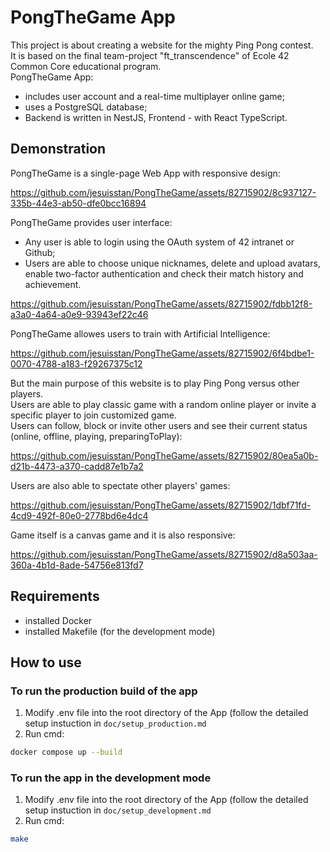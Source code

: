 # PongTheGame App
This project is about creating a website for the mighty Ping Pong contest.\
It is based on the final team-project "ft_transcendence" of Ecole 42 Common Сore educational program.\
PongTheGame App:
- includes user account and a real-time multiplayer online game;
- uses a PostgreSQL database;
- Backend is written in NestJS, Frontend - with React TypeScript.

## Demonstration
PongTheGame is a single-page Web App with responsive design:

https://github.com/jesuisstan/PongTheGame/assets/82715902/8c937127-335b-44e3-ab50-dfe0bcc16894


PongTheGame provides user interface:
- Any user is able to login using the OAuth system of 42 intranet or Github;
- Users are able to choose unique nicknames, delete and upload avatars, enable two-factor authentication and check their match history and achievement.

https://github.com/jesuisstan/PongTheGame/assets/82715902/fdbb12f8-a3a0-4a64-a0e9-93943ef22c46


PongTheGame allowes users to train with Artificial Intelligence:

https://github.com/jesuisstan/PongTheGame/assets/82715902/6f4bdbe1-0070-4788-a183-f29267375c12


But the main purpose of this website is to play Ping Pong versus other players.\
Users are able to play classic game with a random online player or invite a specific player to join customized game.\
Users can follow, block or invite other users and see their current status (online, offline, playing, preparingToPlay):

https://github.com/jesuisstan/PongTheGame/assets/82715902/80ea5a0b-d21b-4473-a370-cadd87e1b7a2


Users are also able to spectate other players' games:

https://github.com/jesuisstan/PongTheGame/assets/82715902/1dbf71fd-4cd9-492f-80e0-2778bd6e4dc4


Game itself is a canvas game and it is also responsive:

https://github.com/jesuisstan/PongTheGame/assets/82715902/d8a503aa-360a-4b1d-8ade-54756e813fd7



## Requirements
- installed Docker
- installed Makefile (for the development mode)

## How to use
### To run the production build of the app
1. Modify .env file into the root directory of the App (follow the detailed setup instuction in `doc/setup_production.md`
2. Run cmd:
```sh
docker compose up --build
```

### To run the app in the development mode
1. Modify .env file into the root directory of the App (follow the detailed setup instuction in `doc/setup_development.md`
2. Run cmd:
```sh
make
```
